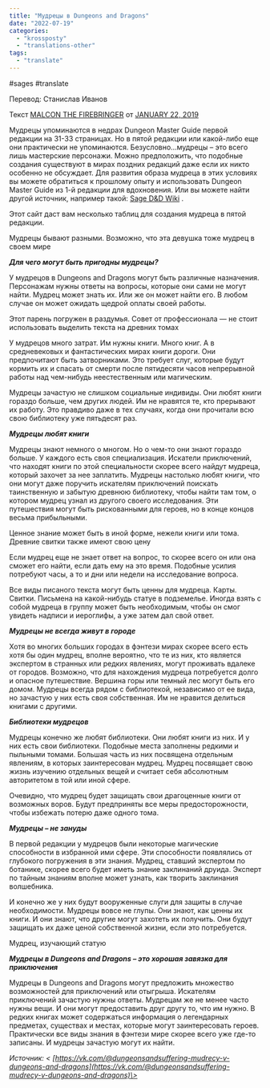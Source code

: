 ```yaml
---
title: "Мудрецы в Dungeons and Dragons"
date: "2022-07-19"
categories: 
  - "krossposty"
  - "translations-other"
tags: 
  - "translate"
---
```


#sages #translate

Перевод: Станислав Иванов

Текст [MALCON THE FIREBRINGER](https://vk.com/away.php?to=https%3A%2F%2Foldschoolroleplaying.com%2Fauthor%2Fmalcon-the-firebringer%2F&cc_key=) от [JANUARY 22, 2019](https://vk.com/away.php?to=https%3A%2F%2Foldschoolroleplaying.com%2Fsages-in-dungeons-and-dragons%2F&cc_key=)

Мудрецы упоминаются в недрах Dungeon Master Guide первой редакции на 31-33 страницах. Но в пятой редакции или какой-либо еще они практически не упоминаются. Безусловно…мудрецы – это всего лишь мастерские персонажи. Можно предположить, что подобные создания существуют в мирах поздних редакций даже если их никто особенно не обсуждает. Для развития образа мудреца в этих условиях вы можете обратиться к прошлому опыту и использовать Dungeon Master Guide из 1-й редакции для вдохновения. Или вы можете найти другой источник, например такой: [Sage D&D Wiki](https://vk.com/away.php?to=https%3A%2F%2Fdnd5e.fandom.com%2Fwiki%2FSage&cc_key=) .

Этот сайт даст вам несколько таблиц для создания мудреца в пятой редакции.

Мудрецы бывают разными. Возможно, что эта девушка тоже мудрец в своем мире

**_Для чего могут быть пригодны мудрецы?_**

У мудрецов в Dungeons and Dragons могут быть различные назначения. Персонажам нужны ответы на вопросы, которые они сами не могут найти. Мудрец может знать их. Или же он может найти его. В любом случае он может ожидать щедрой оплаты своей работы.

Этот парень погружен в раздумья. Совет от профессионала — не стоит использовать выделить текста на древних томах

У мудрецов много затрат. Им нужны книги. Много книг. А в средневековых и фантастических мирах книги дороги. Они предпочитают быть затворниками. Это требует слуг, которые будут кормить их и спасать от смерти после пятидесяти часов непрерывной работы над чем-нибудь неестественным или магическим.

Мудрецы зачастую не слишком социальные индивиды. Они любят книги гораздо больше, чем других людей. Им не нравятся те, кто прерывают их работу. Это правдиво даже в тех случаях, когда они прочитали всю свою библиотеку уже пятьдесят раз.

**_Мудрецы любят книги_**

Мудрецы знают немного о многом. Но о чем-то они знают гораздо больше. У каждого есть своя специализация. Искатели приключений, что находят книги по этой специальности скорее всего найдут мудреца, который захочет за нее заплатить. Мудрецы настолько любят книги, что они могут даже поручить искателям приключений поискать таинственную и забытую древнюю библиотеку, чтобы найти там том, о котором мудрец узнал из другого своего исследования. Эти путешествия могут быть рискованными для героев, но в конце концов весьма прибыльными.

Ценное знание может быть в иной форме, нежели книги или тома. Древние свитки также имеют свою цену

Если мудрец еще не знает ответ на вопрос, то скорее всего он или она сможет его найти, если дать ему на это время. Подобные усилия потребуют часы, а то и дни или недели на исследование вопроса.

Все виды писаного текста могут быть ценны для мудреца. Карты. Свитки. Письмена на какой-нибудь статуе в подземелье. Иногда взять с собой мудреца в группу может быть необходимым, чтобы он смог увидеть надписи и иероглифы, а уже затем дал свой ответ.

**_Мудрецы не всегда живут в городе_**

Хотя во многих больших городах в фэнтези мирах скорее всего есть хотя бы один мудрец, вполне вероятно, что те из них, кто является экспертом в странных или редких явлениях, могут проживать вдалеке от городов. Возможно, что для нахождения мудреца потребуется долго и опасное путешествие. Вершина горы или темный лес могут быть его домом. Мудрецы всегда рядом с библиотекой, независимо от ее вида, но зачастую у них есть своя собственная. Им не нравится делиться книгами с другими.

**_Библиотеки мудрецов_**

Мудрецы конечно же любят библиотеки. Они любят книги из них. И у них есть свои библиотеки. Подобные места заполнены редкими и пыльными томами. Большая часть из них посвящена отдельным явлениям, в которых заинтересован мудрец. Мудрец посвящает свою жизнь изучению отдельных вещей и считает себя абсолютным авторитетом в той или иной сфере.

Очевидно, что мудрец будет защищать свои драгоценные книги от возможных воров. Будут предприняты все меры предосторожности, чтобы избежать потерю даже одного тома.

**_Мудрецы – не зануды_**

В первой редакции у мудрецов были некоторые магические способности в избранной ими сфере. Эти способности появлялись от глубокого погружения в эти знания. Мудрец, ставший экспертом по ботанике, скорее всего будет иметь знание заклинаний друида. Эксперт по тайным знаниям вполне может узнать, как творить заклинания волшебника.

И конечно же у них будут вооруженные слуги для защиты в случае необходимости. Мудрецы вовсе не глупы. Они знают, как ценны их книги. И они знают, что другие могут захотеть их получить. Они будут защищать их даже ценой собственной жизни, если это потребуется.

Мудрец, изучающий статую

**_Мудрецы в Dungeons and Dragons – это хорошая завязка для приключения_**

Мудрецы в Dungeons and Dragons могут предложить множество возможностей для приключений или отыгрыша. Искателям приключений зачастую нужны ответы. Мудрецам же не менее часто нужны вещи. И они могут предоставить друг другу то, что им нужно. В редких книгах может содержаться информация о легендарных предметах, существах и местах, которые могут заинтересовать героев. Практически все виды знания в фэнтези мире скорее всего уже где-то записаны. И мудрецы зачастую могут их найти.

_Источник: < [https://vk.com/@dungeonsandsuffering-mudrecy-v-dungeons-and-dragons](https://vk.com/@dungeonsandsuffering-mudrecy-v-dungeons-and-dragons)\>_
